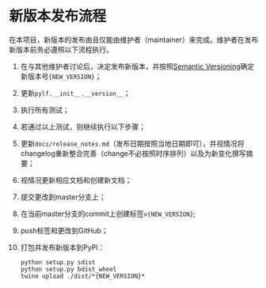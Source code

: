 # 新版本发布流程

在本项目，新版本的发布由且仅能由维护者（maintainer）来完成。维护者在发布新版本前务必遵照以下流程执行。

1. 在与其他维护者讨论后，决定发布新版本，并按照[Semantic Versioning](https://semver.org/)确定新版本号`{NEW_VERSION}`；
2. 更新`pylf.__init__.__version__`；
3. 执行所有测试；
4. 若通过以上测试，则继续执行以下步骤；
5. 更新`docs/release_notes.md`（发布日期按照当地日期即可），并视情况将changelog重新整合完善（change不必按照时序排列）以及为新变化撰写摘要；
6. 视情况更新相应文档和创建新文档；
7. 提交更改到master分支上；
8. 在当前master分支的commit上创建标签`v{NEW_VERSION}`;
9. push标签和更改到GitHub；
10. 打包并发布新版本到PyPI：

    ```console
    python setup.py sdist
    python setup.py bdist_wheel
    twine upload ./dist/*{NEW_VERSION}*
    ```
